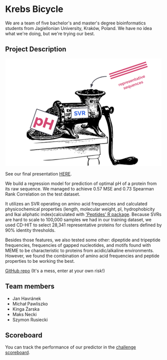 # Krebs Bicycle

We are a team of five bachelor's and master's degree bioinformatics students from Jagiellonian University, Kraków, Poland. We have no idea what we're doing, but we're trying our best.

## Project Description

![Machine](machine.png)

See our final presentation [HERE](https://docs.google.com/presentation/d/1dAQVwbpZYm-8CkUkZDdlV3-0VTJlsqcsueiwaUeuleQ/edit?usp=sharing).

We build a regression model for prediction of optimal pH of a protein from its raw sequence. We managed to achieve 0.57 MSE and 0.73 Spearman Rank Correlation on the test dataset.

It utilizes an SVR operating on amino acid frequencies and calculated physicochemical properties (length, molecular weight, pI, hydrophobicity and Ikai aliphatic index)calculated with ['Peptides' R package](https://cran.r-project.org/web/packages/Peptides/Peptides.pdf). Because SVRs are hard to scale to 100,000 samples we had in our training dataset, we used CD-HIT to select 28,341 representative proteins for clusters defined by 90% identity thresholds. 

Besides those features, we also tested some other: dipeptide and tripeptide frequencies, frequencies of gapped nucleotides, and motifs found with MEME to be characteristic to proteins from acidic/alkaline environments. However, we found the combination of amino acid frequencies and peptide properties to be working the best.

[GitHub repo](https://github.com/Rusiek/optimal-ph) (It's a mess, enter at your own risk!)


## Team members
- Jan Havránek
- Michał Pawliszko
- Kinga Żarska
- Maks Necki
- Szymon Rusiecki

## Scoreboard
You can track the performance of our predictor in the [challenge scoreboard](https://biolib.com/biohackathon/optimal-ph-scoreboard/).
